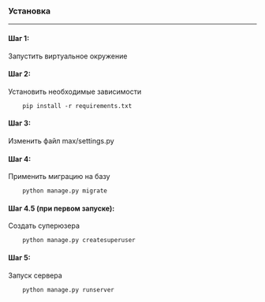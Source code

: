 ### Установка
---

#### Шаг 1:

Запустить виртуальное окружение

#### Шаг 2:

Установить необходимые зависимости

```shell
    pip install -r requirements.txt
```


#### Шаг 3:

Изменить файл max/settings.py

#### Шаг 4:

Применить миграцию на базу 

```shell
    python manage.py migrate
```

#### Шаг 4.5 (при первом запуске):

Создать суперюзера

```shell
    python manage.py createsuperuser
```

#### Шаг 5:

Запуск сервера

```shell
    python manage.py runserver
```

